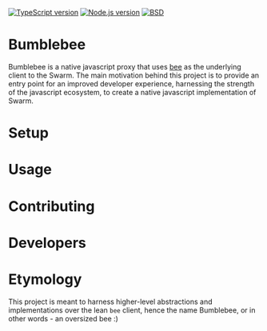 [![TypeScript version][ts-badge]][typescript-39]
[![Node.js version][nodejs-badge]][nodejs]
[![BSD][license-badge]][LICENSE]


# Bumblebee

Bumblebee is a native javascript proxy that uses [bee](https://github.com/ethersphere/bee) as the underlying client to the Swarm. The main motivation behind this project is to provide an entry point for an improved developer experience, harnessing the strength of the javascript ecosystem, to create a native javascript implementation of Swarm.

# Setup

# Usage

# Contributing

# Developers

# Etymology

 This project is meant to harness higher-level abstractions and implementations over the lean `bee` client, hence the name Bumblebee, or in other words - an oversized bee :)


[ts-badge]: https://img.shields.io/badge/TypeScript-3.9-blue.svg
[nodejs-badge]: https://img.shields.io/badge/Node.js->=%2012.13-blue.svg
[nodejs]: https://nodejs.org/dist/latest-v12.x/docs/api/
[typescript]: https://www.typescriptlang.org/
[typescript-39]: https://www.typescriptlang.org/docs/handbook/release-notes/typescript-3-9.html
[license-badge]: https://img.shields.io/badge/license-BSD-blue.svg
[license]: https://github.com/acud/js-bumblebee/blob/master/LICENSE

[jest]: https://facebook.github.io/jest/
[eslint]: https://github.com/eslint/eslint
[prettier]: https://prettier.io
